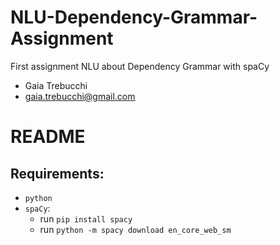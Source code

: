 # NLU-Dependency-Grammar-Assignment
First assignment NLU about Dependency Grammar with spaCy
* Gaia Trebucchi
* gaia.trebucchi@gmail.com

# README
## Requirements: 
* `python` 
* `spaCy`: 
     * run `pip install spacy`
     * run `python -m spacy download en_core_web_sm` 
